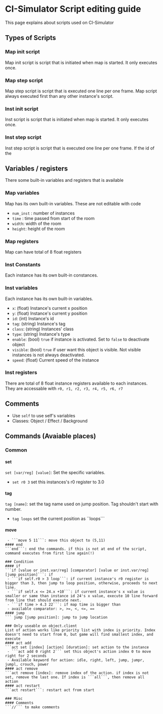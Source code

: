 # CI-Simulator Script editing guide
This page explains about scripts used on CI-Simulator

## Types of Scripts
### Map init script
Map init script is script that is initiated when map is started. It only executes once.
### Map step script
Map step script is script that is executed one line per one frame. Map script always executed first than any other instance's script.
### Inst init script
Inst script is script that is initiated when map is started. It only executes once.
### Inst step script
Inst step script is script that is executed one line per one frame. If the id of the  

## Variables / registers
There some built-in variables and registers that is available
### Map variables
Map has its own built-in variables. These are not editable with code
 - ```num_inst``` : number of instances
 - ```time``` : time passed from start of the room
 - ```width```: width of the room
 - ```height```: height of the room

### Map registers
Map can have total of 8 float registers

### Inst Constants
Each instance has its own built-in constances.

### Inst variables
Each instance has its own built-in variables.
 - ```x```: (float) Instance's current x position
 - ```y```: (float) Instance's current y position
 - ```id```: (int) Instance's id
 - ```tag```: (string) Instance's tag
 - ```class```: (string) Instances' class
 - ```type```: (string) Instance's type
 - ```enable```: (bool) ```true``` if instance is activated. Set to ```false``` to deactivate object
 - ```visible```: (bool) ```true``` if user want this object is visible. Not visible instances is not always deactivated.
 - ```speed```: (float) Current speed of the instance

### Inst registers
There are total of 8 float instance registers available to each instances. They are accessable with ```r0, r1, r2, r3, r4, r5, r6, r7```

## Comments
 - Use ```self``` to use self's variables
 - Classes: Object / Effect / Background

## Commands (Avaiable places)
### Common
#### set
```set [var/reg] [value]```: Set the specific variables.
 - ```set r0 3``` set this instances's r0 register to 3.0
#### tag
```tag [name]```: set the tag name used on jump position. Tag shouldn't start with number.
 - ```tag loops``` set the current position as ``loops```
#### move
```move [value] [value]: move to x,y coordinate with this instance's speed. Command pointer will not pass through until this command is fully executed.
 - ```move 5 11```: move this object to (5,11)
#### end
```end```: end the commands. if this is not at end of the script, command executes from first line again(!)

### Condition
#### if
```if [value or inst.var/reg] [comparator] [value or inst.var/reg] [jump position]```: if 
 - ```if self.r0 > 3 loop```: if current instance's r0 register is bigger than 3, then jump to loop position, otherwise, proceeds to next line.
 - ```if self.x <= 24.x +10```: if current instance's x value is smaller or same than instance id 24's x value, execute 10 line forward from line that should execute next.
 - ```if time > 4.3 22```: if map time is bigger than 
 - available comparator: >, >=, <, <=, ==
#### jump
``` jump [jump position]: jump to jump location

### Only useable on object.client
List of action works like priority list with index is priority. Index doesn't need to start from 0, but game will find smallest index, and execute
#### act add
```act set [index] [action] [duration]: set action to the instance
 - ```act add 0 right 2``` set this object's action index 0 to move right for 2 seconds
 - Available keyword for action: idle, right, left, jump, jumpr, jumpl, crouch, power
#### act remove
```act remove [index]: remove index of the action. if index is not set, remove the last one. If index is ```all```, then remove all action
#### act restart
```act restart```: restart act from start

### Misc
#### Comments
```//``` to make comments
